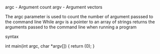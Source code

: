 argc - Argument count
argv - Argument vectors

The argc parameter is used to count the number of argument passsed to the
command line
While argv is a pointer to an array of strings
returns the arguments passed to the command line when running a program

syntax

int main(int argc, char *argv[])
{
	return (0);
}
